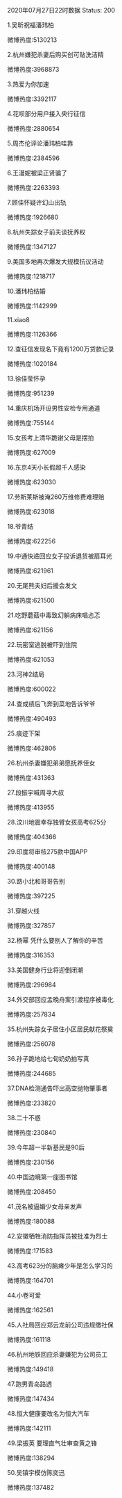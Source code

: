 2020年07月27日22时数据
Status: 200

1.吴昕祝福潘玮柏

微博热度:5130213

2.杭州嫌犯杀妻后购买创可贴洗洁精

微博热度:3968873

3.热爱为你加速

微博热度:3392117

4.花呗部分用户接入央行征信

微博热度:2880654

5.周杰伦评论潘玮柏哇靠

微博热度:2384596

6.王漫妮被梁正贤骗了

微博热度:2263393

7.顾佳怀疑许幻山出轨

微博热度:1926680

8.杭州失踪女子前夫谈抚养权

微博热度:1347127

9.美国多地再次爆发大规模抗议活动

微博热度:1218717

10.潘玮柏结婚

微博热度:1142999

11.xiao8

微博热度:1126366

12.查征信发现名下竟有1200万贷款记录

微博热度:1020184

13.徐佳莹怀孕

微博热度:951239

14.重庆机场开设男性安检专用通道

微博热度:755144

15.女孩考上清华跪谢父母是摆拍

微博热度:627009

16.东京4天小长假超千人感染

微博热度:623030

17.劳斯莱斯被淹260万维修费难理赔

微博热度:623018

18.爷青结

微博热度:622256

19.中通快递回应女子投诉退货被扇耳光

微博热度:621961

20.无尾熊夫妇后援会发文

微博热度:621500

21.吃野蘑菇中毒致幻躺病床唱忐忑

微博热度:621156

22.玩密室逃脱被吓到住院

微博热度:621053

23.河神2结局

微博热度:600022

24.查成绩后飞奔到菜地告诉爷爷

微博热度:490493

25.痕迹下架

微博热度:462806

26.杭州杀妻嫌犯弟弟愿抚养侄女

微博热度:431363

27.段振宇喊周寻大叔

微博热度:413955

28.汶川地震幸存独臂女孩高考625分

微博热度:404366

29.印度将审核275款中国APP

微博热度:400148

30.路小北和哥哥告别

微博热度:397225

31.穿越火线

微博热度:327857

32.杨幂 凭什么要别人了解你的辛苦

微博热度:316353

33.美国健身行业将迎倒闭潮

微博热度:296984

34.外交部回应孟晚舟案引渡程序被毒化

微博热度:257834

35.杭州失踪女子居住小区居民献花祭奠

微博热度:256078

36.孙子跪地给七旬奶奶拍写真

微博热度:244685

37.DNA检测通告吓出高空抛物肇事者

微博热度:233820

38.二十不惑

微博热度:230840

39.今年超一半新基民是90后

微博热度:230156

40.中国边境第一座图书馆

微博热度:208450

41.茂名被逼婚少女母亲发声

微博热度:180088

42.安徽牺牲消防指挥员被批准为烈士

微博热度:171583

43.高考623分的脑瘫少年是怎么学习的

微博热度:164701

44.小卷可爱

微博热度:162561

45.人社局回应郑云龙前公司违规缴社保

微博热度:161118

46.杭州地铁回应杀妻嫌犯为公司员工

微博热度:149418

47.跑男青岛路透

微博热度:147434

48.恒大健康要改名为恒大汽车

微博热度:142111

49.梁振英 要理直气壮审查黄之锋

微博热度:138294

50.吴镇宇模仿陈奕迅

微博热度:137482

